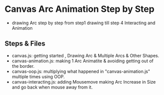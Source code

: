 # Canvas Arc Animation Step by Step
- drawing Arc step by step from step1 drawing till step 4 Interacting and Animation

## Steps & Files 
- canvas.js: getting started , Drawing Arc & Multiple Arcs & Other Shapes.
- canvas-animation.js: making 1 Arc Animatite & avoiding getting out of the border.
- canvas-oop.js: multiplying what happened in "canvas-animation.js" multiple times using OOP.
- canvas-interacting.js: adding Mousemove making Arc Increase in Size and go back when mouse away from it. 




